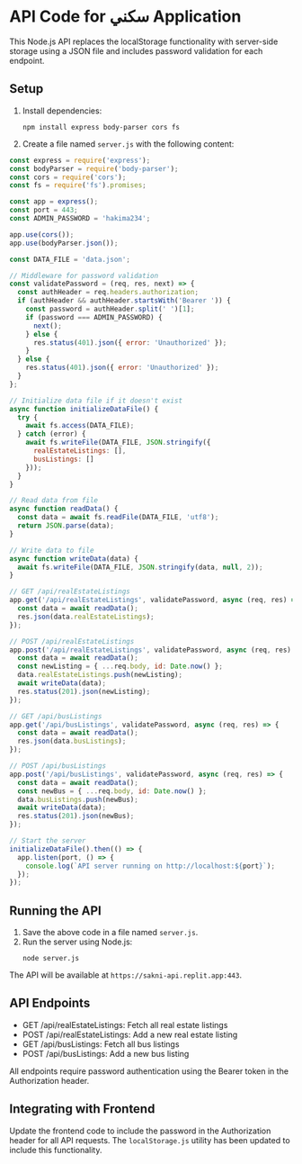 # API Code for سكني Application

This Node.js API replaces the localStorage functionality with server-side storage using a JSON file and includes password validation for each endpoint.

## Setup

1. Install dependencies:
   ```
   npm install express body-parser cors fs
   ```

2. Create a file named `server.js` with the following content:

```javascript
const express = require('express');
const bodyParser = require('body-parser');
const cors = require('cors');
const fs = require('fs').promises;

const app = express();
const port = 443;
const ADMIN_PASSWORD = 'hakima234';

app.use(cors());
app.use(bodyParser.json());

const DATA_FILE = 'data.json';

// Middleware for password validation
const validatePassword = (req, res, next) => {
  const authHeader = req.headers.authorization;
  if (authHeader && authHeader.startsWith('Bearer ')) {
    const password = authHeader.split(' ')[1];
    if (password === ADMIN_PASSWORD) {
      next();
    } else {
      res.status(401).json({ error: 'Unauthorized' });
    }
  } else {
    res.status(401).json({ error: 'Unauthorized' });
  }
};

// Initialize data file if it doesn't exist
async function initializeDataFile() {
  try {
    await fs.access(DATA_FILE);
  } catch (error) {
    await fs.writeFile(DATA_FILE, JSON.stringify({
      realEstateListings: [],
      busListings: []
    }));
  }
}

// Read data from file
async function readData() {
  const data = await fs.readFile(DATA_FILE, 'utf8');
  return JSON.parse(data);
}

// Write data to file
async function writeData(data) {
  await fs.writeFile(DATA_FILE, JSON.stringify(data, null, 2));
}

// GET /api/realEstateListings
app.get('/api/realEstateListings', validatePassword, async (req, res) => {
  const data = await readData();
  res.json(data.realEstateListings);
});

// POST /api/realEstateListings
app.post('/api/realEstateListings', validatePassword, async (req, res) => {
  const data = await readData();
  const newListing = { ...req.body, id: Date.now() };
  data.realEstateListings.push(newListing);
  await writeData(data);
  res.status(201).json(newListing);
});

// GET /api/busListings
app.get('/api/busListings', validatePassword, async (req, res) => {
  const data = await readData();
  res.json(data.busListings);
});

// POST /api/busListings
app.post('/api/busListings', validatePassword, async (req, res) => {
  const data = await readData();
  const newBus = { ...req.body, id: Date.now() };
  data.busListings.push(newBus);
  await writeData(data);
  res.status(201).json(newBus);
});

// Start the server
initializeDataFile().then(() => {
  app.listen(port, () => {
    console.log(`API server running on http://localhost:${port}`);
  });
});
```

## Running the API

1. Save the above code in a file named `server.js`.
2. Run the server using Node.js:
   ```
   node server.js
   ```

The API will be available at `https://sakni-api.replit.app:443`.

## API Endpoints

- GET /api/realEstateListings: Fetch all real estate listings
- POST /api/realEstateListings: Add a new real estate listing
- GET /api/busListings: Fetch all bus listings
- POST /api/busListings: Add a new bus listing

All endpoints require password authentication using the Bearer token in the Authorization header.

## Integrating with Frontend

Update the frontend code to include the password in the Authorization header for all API requests. The `localStorage.js` utility has been updated to include this functionality.